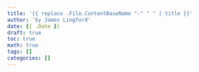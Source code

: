 ```yaml
---
title: '{{ replace .File.ContentBaseName "-" " " | title }}'
author: 'by James Lingford'
date: {{ .Date }}
draft: true
toc: true
math: true
tags: []
categories: []
---
```

